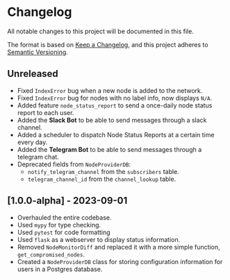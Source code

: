 # Changelog

All notable changes to this project will be documented in this file.

The format is based on [Keep a Changelog](https://keepachangelog.com/en/1.0.0/),
and this project adheres to [Semantic Versioning](https://semver.org/spec/v2.0.0.html).

## Unreleased

<!-- ## [1.0.0-alpha.1] - Unreleased -->

- Fixed `IndexError` bug when a new node is added to the network.
- Fixed `IndexError` bug for nodes with no label info, now displays `N/A`.
- Added feature `node_status_report` to send a once-daily node status report to each user.
- Added the **Slack Bot** to be able to send messages through a slack channel.
- Added a scheduler to dispatch Node Status Reports at a certain time every day.
- Added the **Telegram Bot** to be able to send messages through a telegram chat.
- Deprecated fields from `NodeProviderDB`:
  - `notify_telegram_channel` from the `subscribers` table.
  - `telegram_channel_id` from the `channel_lookup` table.


## [1.0.0-alpha] - 2023-09-01

- Overhauled the entire codebase.
- Used `mypy` for type checking.
- Used `pytest` for code formatting
- Used `flask` as a webserver to display status information.
- Removed `NodeMonitorDiff` and replaced it with a more simple function, `get_compromised_nodes`.
- Created a `NodeProviderDB` class for storing configuration information for users in a Postgres database.
